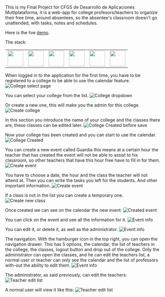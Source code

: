 This is my Final Project for CFGS de Desarrollo de Aplicaciones Multiplataforma, it is a web-app for college profesors/teachers to organize their free time, around absentees, so the absentee's classroom doesn't go unattended, with tasks, notes and schedules.

Here is the live [demo](https://guardias-edu.vercel.app/).

The stack:
<table>
    <tr>
      <td>
          <img width="50" src="https://cdn.jsdelivr.net/gh/devicons/devicon/icons/react/react-original-wordmark.svg" />
      </td>
      <td>
        <img width="50" src="https://cdn.jsdelivr.net/gh/devicons/devicon/icons/nextjs/nextjs-original.svg" />
      </td>
      <td>
        <img width="50" src="https://cdn.jsdelivr.net/gh/devicons/devicon/icons/typescript/typescript-original.svg" />
      </td>
      <td>
        <img width="50" src="https://cdn.jsdelivr.net/gh/devicons/devicon/icons/firebase/firebase-plain-wordmark.svg" />
      </td>
      <td>
        <img width="50" src="https://cdn.jsdelivr.net/gh/devicons/devicon/icons/tailwindcss/tailwindcss-plain.svg" />
      </td>
      <td>
        <img width="50" src="https://cdn.jsdelivr.net/gh/devicons/devicon/icons/google/google-original-wordmark.svg" />
      </td>
    </tr>
</table>


When logged in to the application for the first time, you have to be registered to a college to be able to use the calendar feature.
![College select page](https://github.com/daninfocus/Guardias-EDU/blob/main/readme-images/1.png?raw=true)

You can select your college from the list.
![College dropdown](https://github.com/daninfocus/Guardias-EDU/blob/main/readme-images/2.png?raw=true)

Or create a new one, this will make you the admin for this college.
![Create college](https://github.com/daninfocus/Guardias-EDU/blob/main/readme-images/3.png?raw=true)

In this section you introduce the name of your college and the classes there are, these classes can be edited later.
![College Created before save](https://github.com/daninfocus/Guardias-EDU/blob/main/readme-images/4.png?raw=true)

Now your college has been created and you can start to use the calendar.
![College Created](https://github.com/daninfocus/Guardias-EDU/blob/main/readme-images/5.png?raw=true)

You can create a new event called Guardia this means at a certain hour the teacher that has created the event will not be able to assist to his classroom, so other teachers that have this hour free have to fill in for them.
![Create event](https://github.com/daninfocus/Guardias-EDU/blob/main/readme-images/6.png?raw=true)

You have to choose a date, the hour and the class the teacher will not attend at.
Then you can write the tasks you left for the students. And other important information.
![Create event](https://github.com/daninfocus/Guardias-EDU/blob/main/readme-images/7.png?raw=true)

If a class is not in the list you can create a temporary one.
![Create new class](https://github.com/daninfocus/Guardias-EDU/blob/main/readme-images/11.png?raw=true)

Once created we can see on the calendar the new event:
![Created event](https://github.com/daninfocus/Guardias-EDU/blob/main/readme-images/8.png?raw=true)

You can click on the event and see all the information for it.
![Event info](https://github.com/daninfocus/Guardias-EDU/blob/main/readme-images/9.png?raw=true)

You can edit it, or delete it, as well as the administrator.
![Event info](https://github.com/daninfocus/Guardias-EDU/blob/main/readme-images/14.png?raw=true)

The navigation.
With the hamburger icon in the top right, you can open the navigation drawer.
This has 5 options, the calendar, the list of teachers in the college, the classes, logout button and drop out of the college.
Only the administrator can open the classes, and he can edit the teachers list, a normal user or teacher can only see the calendar and the list of professors with-out the ability to edit them.
![Event info](https://github.com/daninfocus/Guardias-EDU/blob/main/readme-images/10.jpg?raw=true)


The administrator, as said previously, can edit the teachers:
![Teacher edit list](https://github.com/daninfocus/Guardias-EDU/blob/main/readme-images/13.jpg?raw=true)

A normal user will view it like this:
![Teacher edit list](https://github.com/daninfocus/Guardias-EDU/blob/main/readme-images/12.png?raw=true)
